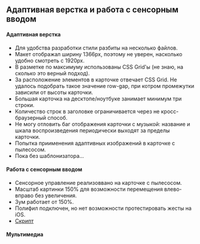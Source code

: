 ## Адаптивная верстка и работа с сенсорным вводом

#### Адаптивная верстка
- Для удобства разработки стили разбиты на несколько файлов.
- Макет отображал ширину 1366px, поэтому не уверен, насколько удобно смотреть с 1920px.
- В разметке по максимуму использованы CSS Grid'ы (не знаю, на сколько это верный подход).
- За расположение элементов в карточке отвечает CSS Grid. Не удалось подобрать такое значение
row-gap, при котром промежутки зависили от высоты карточки.
- Большая карточка на десктопе/ноутбуке занимает минимум три строки.
- Количество строк в заголовке ограничивается через не кросс-браузерный способ.
- Не могу отловить баг отображения карточки с музыкой: название и шкала воспроизведения периодически выходят за пределы карточки.
- Попытка приименения адаптивных изображений в карточке с пылесосом.
- Пока без шаблонизатора...

#### Работа с сенсорным вводом
- Сенсорное управление реализоввано на карточке с пылесосом.
- Масштаб картинки 150% для возможности перемещения влево-вправо без увеличения.
- Зум работает от 150%.
- Полифил подключен, но нет возможности протестировать жесты на iOS.
- [Cкрипт](./scripts/index.js)

#### Мультимедиа

